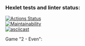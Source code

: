 ### Hexlet tests and linter status:
[![Actions Status](https://github.com/malagerin/java-project-61/actions/workflows/hexlet-check.yml/badge.svg)](https://github.com/malagerin/java-project-61/actions)  
[![Maintainability](https://api.codeclimate.com/v1/badges/de18b7086142b7e85b03/maintainability)](https://codeclimate.com/github/malagerin/java-project-61/maintainability)  
[![asciicast](https://asciinema.org/a/vq7gT7ndYyssTnsP2tm8JCsaF.svg)](https://asciinema.org/a/vq7gT7ndYyssTnsP2tm8JCsaF)  
  

Game "2 - Even":  
